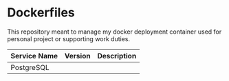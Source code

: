 # Dockerfiles

This repository meant to manage my docker deployment container used for personal project or supporting work duties.

| Service Name | Version | Description |
| ------------ | ------- | ----------- |
| PostgreSQL   |         |             |